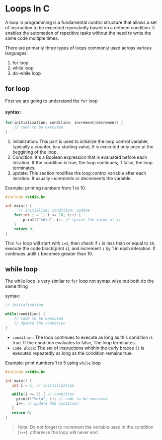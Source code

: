 # Loops In C 
A loop in programming is a fundamental control structure that allows a set of instruction to be executed repreatedly based on a defined condition. It enables the automation of repetitive tasks without the need to write the same code multiple times. 

There are primarily three types of loops commonly used across various languages:
 1. for loop 
 2. while loop 
 3. do-while loop 

## for loop
First we are going to understand the `for` loop 


#### syntax: 
```c
for(initialization; condition; increment/decrement) {
    // code to be executed
}

```

   1. Initialization: This part is used to initialize the loop control variable, typically a counter, to a starting value, It is executed only once at the beggining of the loop. 
   2. Condition: It's a Boolean expression that is evaluated before each iteration. If the condition is true, the loop continues; if false, the loop terminates. 
   3. update: This section modifies the loop control variable after each iteration. It usually increments or decrements the variable. 

Example: printing numbers from 1 to 10. 
```c
#include <stdio.h>

int main() {
      // initialize; condition; update
    for(int i = 1; i <= 10; i++) {
        printf("%d\n", i); // (print the value of i)
    }
    return 0;
}
```

This `for` loop will start with `i=1`, then check if `i` is less than or equal to `10`, execute the code block(print `i`), and increment `i` by 1 in each interation. It continues untill `i` becomes greater than 10.


## while loop
The while loop is very similar to `for` loop not syntax wise but both do the same thing

syntax: 
```c
// initialization

while(condition) {
    // code to be executed
    // Update the condition 
}
```
 - `condition`: The loop continues to execute as long as this condition is true. If the condition evaluates to false, The loop terminates. 
 - `Code Block`: The set of instructions whithin the curly braces `{}` is executed repeatedly as long as the condition remains true.

 Example: print numbers 1 to 5 using `while` loop
 ```c
 #include <stdio.h>

 int main() {
    int i = 1; // initialization

    while(i <= 5) { // condition
      printf("%d\n", i); // code to be executed
      i++; // update the condition
    }
    return 0;
 }
 ```

 > Note: Do not forget to increment the variable used in the condition (`i++`), otherwise the loop will never end
